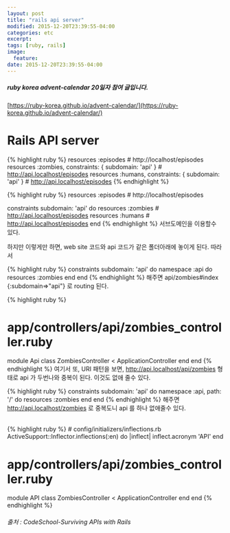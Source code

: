 ```yaml
---
layout: post
title: "rails api server"
modified: 2015-12-20T23:39:55-04:00
categories: etc
excerpt:
tags: [ruby, rails]
image:
  feature:
date: 2015-12-20T23:39:55-04:00
---
```


##### ruby korea advent-calendar 20일자 참여 글입니다.
 [https://ruby-korea.github.io/advent-calendar/](https://ruby-korea.github.io/advent-calendar/)
 
# Rails API server

{% highlight ruby %}
resources :episodes # http://localhost/episodes
resources :zombies, constraints: { subdomain: 'api' } # http://api.localhost/episodes
resources :humans, constraints: { subdomain: 'api' } # http://api.localhost/episodes
{% endhighlight %}

{% highlight ruby %}
resources :episodes # http://localhost/episodes

constraints subdomain: 'api' do
  resources :zombies # http://api.localhost/episodes
  resources :humans # http://api.localhost/episodes
end
{% endhighlight %}
서브도메인을 이용할수 있다.

하지만 이렇게만 하면, web site 코드와 api 코드가 같은 폴더아래에 놓이게 된다.
따라서

{% highlight ruby %}
constraints subdomain: 'api' do
  namespace :api do
    resources :zombies
  end
end
{% endhighlight %}
해주면 api/zombies#index {:subdomain=>"api"} 로 routing 된다.

{% highlight ruby %}
# app/controllers/api/zombies_controller.ruby
module Api
  class ZombiesController < ApplicationController
  end
end
{% endhighlight %}
여기서 또, URI 패턴을 보면, http://api.localhost/api/zombies 형태로 api 가 두번나와 중복이 된다.
이것도 없애 줄수 있다. 

{% highlight ruby %}
constraints subdomain: 'api' do
  namespace :api, path: '/' do
    resources :zombies
  end
end
{% endhighlight %}
해주면 http://api.localhost/zombies 로 중복도니 api 를 하나 없애줄수 있다.

<br>
{% highlight ruby %}
# config/initializers/inflections.rb
ActiveSupport::Inflector.inflections(:en) do |inflect|
  inflect.acronym 'API'
end

# app/controllers/api/zombies_controller.ruby
module API
  class ZombiesController < ApplicationController
  end
end
{% endhighlight %}


###### 출처 : CodeSchool-Surviving APIs with Rails